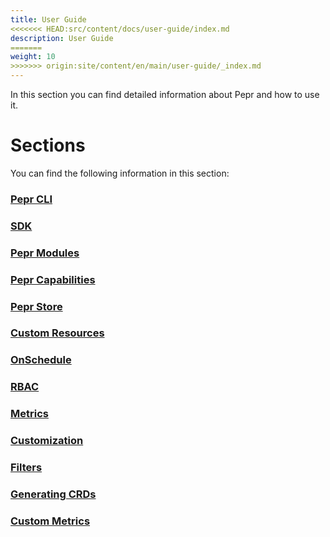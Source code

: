 ```yaml
---
title: User Guide
<<<<<<< HEAD:src/content/docs/user-guide/index.md
description: User Guide
=======
weight: 10
>>>>>>> origin:site/content/en/main/user-guide/_index.md
---
```



In this section you can find detailed information about Pepr and how to use it.

# Sections

You can find the following information in this section:

### [Pepr CLI](/user-guide/pepr-cli)

### [SDK](/user-guide/sdk)

### [Pepr Modules](/user-guide/pepr-modules)

### [Pepr Capabilities](/user-guide/capabilities)

### [Pepr Store](/user-guide/store)

### [Custom Resources](/user-guide/custom-resources)

### [OnSchedule](/user-guide/onschedule)

### [RBAC](/user-guide/rbac)

### [Metrics](/user-guide/metrics)

### [Customization](/user-guide/customization)

### [Filters](/user-guide/filters)

### [Generating CRDs](/user-guide/generating-crds)

### [Custom Metrics](/user-guide/generating_custom_metrics)
